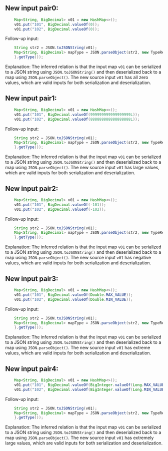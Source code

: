 ## New input pair0:
```java
    Map<String, BigDecimal> v01 = new HashMap<>();
    v01.put("101", BigDecimal.valueOf(0));
    v01.put("102", BigDecimal.valueOf(0));
```
Follow-up input:
```java
    String str2 = JSON.toJSONString(v01);
    Map<String, BigDecimal> mapType = JSON.parseObject(str2, new TypeReference<Map<String, BigDecimal>>() {
    }.getType());
```
Explanation: The inferred relation is that the input map `v01` can be serialized to a JSON string using `JSON.toJSONString()` and then deserialized back to a map using `JSON.parseObject()`. The new source input `v01` has all zero values, which are valid inputs for both serialization and deserialization.

## New input pair1:
```java
    Map<String, BigDecimal> v01 = new HashMap<>();
    v01.put("101", BigDecimal.valueOf(999999999999999999L));
    v01.put("102", BigDecimal.valueOf(888888888888888888L));
```
Follow-up input:
```java
    String str2 = JSON.toJSONString(v01);
    Map<String, BigDecimal> mapType = JSON.parseObject(str2, new TypeReference<Map<String, BigDecimal>>() {
    }.getType());
```
Explanation: The inferred relation is that the input map `v01` can be serialized to a JSON string using `JSON.toJSONString()` and then deserialized back to a map using `JSON.parseObject()`. The new source input `v01` has large values, which are valid inputs for both serialization and deserialization.

## New input pair2:
```java
    Map<String, BigDecimal> v01 = new HashMap<>();
    v01.put("101", BigDecimal.valueOf(-101));
    v01.put("102", BigDecimal.valueOf(-102));
```
Follow-up input:
```java
    String str2 = JSON.toJSONString(v01);
    Map<String, BigDecimal> mapType = JSON.parseObject(str2, new TypeReference<Map<String, BigDecimal>>() {
    }.getType());
```
Explanation: The inferred relation is that the input map `v01` can be serialized to a JSON string using `JSON.toJSONString()` and then deserialized back to a map using `JSON.parseObject()`. The new source input `v01` has negative values, which are valid inputs for both serialization and deserialization.

## New input pair3:
```java
    Map<String, BigDecimal> v01 = new HashMap<>();
    v01.put("101", BigDecimal.valueOf(Double.MAX_VALUE));
    v01.put("102", BigDecimal.valueOf(Double.MIN_VALUE));
```
Follow-up input:
```java
    String str2 = JSON.toJSONString(v01);
    Map<String, BigDecimal> mapType = JSON.parseObject(str2, new TypeReference<Map<String, BigDecimal>>() {
    }.getType());
```
Explanation: The inferred relation is that the input map `v01` can be serialized to a JSON string using `JSON.toJSONString()` and then deserialized back to a map using `JSON.parseObject()`. The new source input `v01` has extreme values, which are valid inputs for both serialization and deserialization.

## New input pair4:
```java
    Map<String, BigDecimal> v01 = new HashMap<>();
    v01.put("101", BigDecimal.valueOf(BigInteger.valueOf(Long.MAX_VALUE).multiply(BigInteger.valueOf(2))));
    v01.put("102", BigDecimal.valueOf(BigInteger.valueOf(Long.MIN_VALUE).multiply(BigInteger.valueOf(2))));
```
Follow-up input:
```java
    String str2 = JSON.toJSONString(v01);
    Map<String, BigDecimal> mapType = JSON.parseObject(str2, new TypeReference<Map<String, BigDecimal>>() {
    }.getType());
```
Explanation: The inferred relation is that the input map `v01` can be serialized to a JSON string using `JSON.toJSONString()` and then deserialized back to a map using `JSON.parseObject()`. The new source input `v01` has extremely large values, which are valid inputs for both serialization and deserialization.
